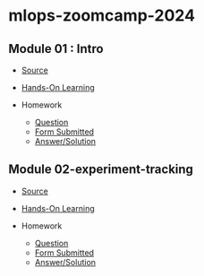 # mlops-zoomcamp-2024

## Module 01 : Intro

- [Source](https://github.com/DataTalksClub/mlops-zoomcamp/tree/main/01-intro)

- [Hands-On Learning](https://github.com/garjita63/mlops-zoomcamp-2024/blob/main/hands-on-learning/module-1/01-intro_duration-prediction.ipynb)

- Homework
  - [Question](https://github.com/DataTalksClub/mlops-zoomcamp/blob/main/cohorts/2024/01-intro/homework.md)
  - [Form Submitted](https://courses.datatalks.club/mlops-zoomcamp-2024/homework/hw1)
  - [Answer/Solution](https://github.com/garjita63/mlops-zoomcamp-2024/tree/main/homework/module1)


## Module 02-experiment-tracking

- [Source](https://github.com/DataTalksClub/mlops-zoomcamp/tree/main/02-experiment-tracking)

- [Hands-On Learning](https://github.com/garjita63/mlops-zoomcamp-2024/blob/main/hands-on-learning/module-2)

- Homework
  - [Question](https://github.com/DataTalksClub/mlops-zoomcamp/blob/main/cohorts/2024/02-experiment-tracking/homework.md)
  - [Form Submitted](https://courses.datatalks.club/mlops-zoomcamp-2024/homework/hw2)
  - [Answer/Solution](https://github.com/garjita63/mlops-zoomcamp-2024/tree/main/homework/module2)
